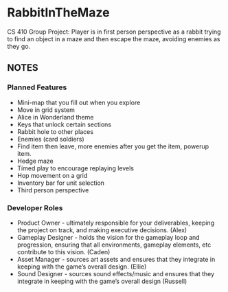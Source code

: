 # RabbitInTheMaze
 CS 410 Group Project: Player is in first person perspective as a rabbit trying to find an object in a maze and then escape the maze, avoiding enemies as they go.

## NOTES 

### Planned Features
 * Mini-map that you fill out when you explore
 * Move in grid system
 * Alice in Wonderland theme
 * Keys that unlock certain sections
 * Rabbit hole to other places
 * Enemies (card soldiers)
 * Find item then leave, more enemies after you get the item, powerup item.
 * Hedge maze
 * Timed play to encourage replaying levels
 * Hop movement on a grid
 * Inventory bar for unit selection
 * Third person perspective

### Developer Roles 
 * Product Owner - ultimately responsible for your deliverables, keeping the project on track, and making executive decisions. (Alex)
 * Gameplay Designer - holds the vision for the gameplay loop and progression, ensuring that all environments, gameplay elements, etc contribute to this vision. (Caden)
 * Asset Manager - sources art assets and ensures that they integrate in keeping with the game’s overall design. (Ellie)
 * Sound Designer - sources sound effects/music and ensures that they integrate in keeping with the game’s overall design (Russell)




